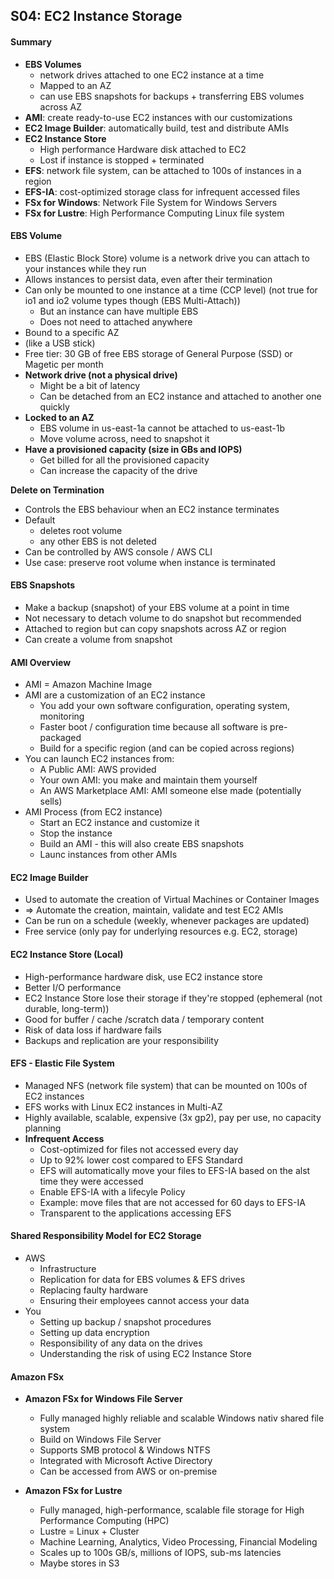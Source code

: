 ## S04: EC2 Instance Storage

#### Summary

- **EBS Volumes**
  - network drives attached to one EC2 instance at a time
  - Mapped to an AZ
  - can use EBS snapshots for backups + transferring EBS volumes across AZ
- **AMI**: create ready-to-use EC2 instances with our customizations
- **EC2 Image Builder**: automatically build, test and distribute AMIs
- **EC2 Instance Store**
  - High performance Hardware disk attached to EC2
  - Lost if instance is stopped + terminated
- **EFS**: network file system, can be attached to 100s of instances in a region
- **EFS-IA**: cost-optimized storage class for infrequent accessed files
- **FSx for Windows**: Network File System for Windows Servers
- **FSx for Lustre**: High Performance Computing Linux file system

#### EBS Volume

- EBS (Elastic Block Store) volume is a network drive you can attach to your instances while they run
- Allows instances to persist data, even after their termination
- Can only be mounted to one instance at a time (CCP level) (not true for io1 and io2 volume types though (EBS Multi-Attach))
  - But an instance can have multiple EBS
  - Does not need to attached anywhere
- Bound to a specific AZ
- (like a USB stick)
- Free tier: 30 GB of free EBS storage of General Purpose (SSD) or Magetic per month
- **Network drive (not a physical drive)**
  - Might be a bit of latency
  - Can be detached from an EC2 instance and attached to another one quickly
- **Locked to an AZ**
  - EBS volume in us-east-1a cannot be attached to us-east-1b
  - Move volume across, need to snapshot it
- **Have a provisioned capacity (size in GBs and IOPS)**
  - Get billed for all the provisioned capacity
  - Can increase the capacity of the drive



**Delete on Termination**

- Controls the EBS behaviour when an EC2 instance terminates
- Default
  - deletes root volume
  - any other EBS is not deleted
- Can be controlled by AWS console / AWS CLI
- Use case: preserve root volume when instance is terminated



#### EBS Snapshots

- Make a backup (snapshot) of your EBS volume at a point in time
- Not necessary to detach volume to do snapshot but recommended
- Attached to region but can copy snapshots across AZ or region
- Can create a volume from snapshot



#### AMI Overview

- AMI = Amazon Machine Image
- AMI are a customization of an EC2 instance
  - You add your own software configuration, operating system, monitoring
  - Faster boot / configuration time because all software is pre-packaged
  - Build for a specific region (and can be copied across regions)
- You can launch EC2 instances from:
  - A Public AMI: AWS provided
  - Your own AMI: you make and maintain them yourself
  - An AWS Marketplace AMI: AMI someone else made (potentially sells)
- AMI Process (from EC2 instance)
  - Start an EC2 instance and customize it
  - Stop the instance
  - Build an AMI - this will also create EBS snapshots
  - Launc instances from other AMIs



#### EC2 Image Builder

- Used to automate the creation of Virtual Machines or Container Images
- => Automate the creation, maintain, validate and test EC2 AMIs
- Can be run on a schedule (weekly, whenever packages are updated)
- Free service (only pay for underlying resources e.g. EC2, storage)



#### EC2 Instance Store (Local)

- High-performance hardware disk, use EC2 instance store
- Better I/O performance
- EC2 Instance Store lose their storage if they're stopped (ephemeral (not durable, long-term))
- Good for buffer / cache /scratch data / temporary content
- Risk of data loss if hardware fails
- Backups and replication are your responsibility



#### EFS - Elastic File System

- Managed NFS (network file system) that can be mounted on 100s of EC2 instances
- EFS works with Linux EC2 instances in Multi-AZ
- Highly available, scalable, expensive (3x gp2), pay per use, no capacity planning
- **Infrequent Access**
  - Cost-optimized for files not accessed every day
  - Up to 92% lower cost compared to EFS Standard
  - EFS will automatically move your files to EFS-IA based on the alst time they were accessed
  - Enable EFS-IA with a lifecyle Policy
  - Example: move files that are not accessed for 60 days to EFS-IA
  - Transparent to the applications accessing EFS



#### Shared Responsibility Model for EC2 Storage

- AWS
  - Infrastructure
  - Replication for data for EBS volumes & EFS drives
  - Replacing faulty hardware
  - Ensuring their employees cannot access your data
- You
  - Setting up backup / snapshot procedures
  - Setting up data encryption
  - Responsibility of any data on the drives
  - Understanding the risk of using EC2 Instance Store

#### Amazon FSx

- **Amazon FSx for Windows File Server**
  - Fully managed highly reliable and scalable Windows nativ shared file system
  - Build on Windows File Server
  - Supports SMB protocol & Windows NTFS
  - Integrated with Microsoft Active Directory
  - Can be accessed from AWS or on-premise

- **Amazon FSx for Lustre**
  - Fully managed, high-performance, scalable file storage for High Performance Computing (HPC)
  - Lustre = Linux + Cluster
  - Machine Learning, Analytics, Video Processing, Financial Modeling
  - Scales up to 100s GB/s, millions of IOPS, sub-ms latencies
  - Maybe stores in S3

